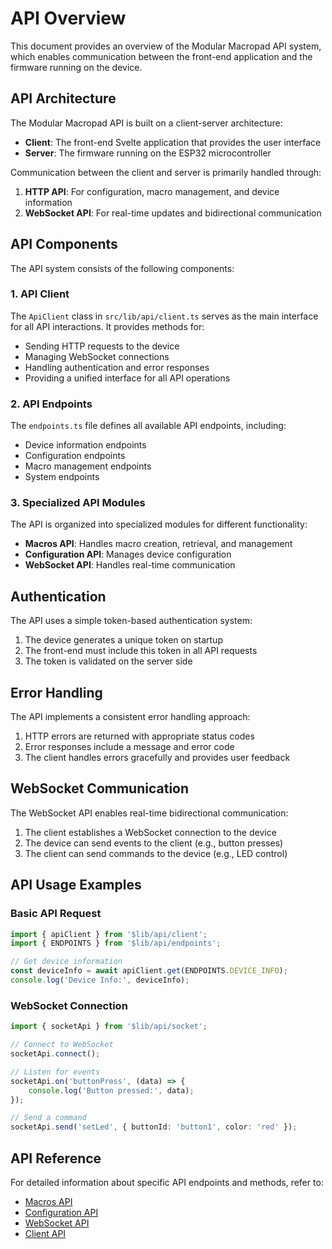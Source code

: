 # API Overview

This document provides an overview of the Modular Macropad API system, which enables communication between the front-end application and the firmware running on the device.

## API Architecture

The Modular Macropad API is built on a client-server architecture:

- **Client**: The front-end Svelte application that provides the user interface
- **Server**: The firmware running on the ESP32 microcontroller

Communication between the client and server is primarily handled through:

1. **HTTP API**: For configuration, macro management, and device information
2. **WebSocket API**: For real-time updates and bidirectional communication

## API Components

The API system consists of the following components:

### 1. API Client

The `ApiClient` class in `src/lib/api/client.ts` serves as the main interface for all API interactions. It provides methods for:

- Sending HTTP requests to the device
- Managing WebSocket connections
- Handling authentication and error responses
- Providing a unified interface for all API operations

### 2. API Endpoints

The `endpoints.ts` file defines all available API endpoints, including:

- Device information endpoints
- Configuration endpoints
- Macro management endpoints
- System endpoints

### 3. Specialized API Modules

The API is organized into specialized modules for different functionality:

- **Macros API**: Handles macro creation, retrieval, and management
- **Configuration API**: Manages device configuration
- **WebSocket API**: Handles real-time communication

## Authentication

The API uses a simple token-based authentication system:

1. The device generates a unique token on startup
2. The front-end must include this token in all API requests
3. The token is validated on the server side

## Error Handling

The API implements a consistent error handling approach:

1. HTTP errors are returned with appropriate status codes
2. Error responses include a message and error code
3. The client handles errors gracefully and provides user feedback

## WebSocket Communication

The WebSocket API enables real-time bidirectional communication:

1. The client establishes a WebSocket connection to the device
2. The device can send events to the client (e.g., button presses)
3. The client can send commands to the device (e.g., LED control)

## API Usage Examples

### Basic API Request

```typescript
import { apiClient } from '$lib/api/client';
import { ENDPOINTS } from '$lib/api/endpoints';

// Get device information
const deviceInfo = await apiClient.get(ENDPOINTS.DEVICE_INFO);
console.log('Device Info:', deviceInfo);
```

### WebSocket Connection

```typescript
import { socketApi } from '$lib/api/socket';

// Connect to WebSocket
socketApi.connect();

// Listen for events
socketApi.on('buttonPress', (data) => {
	console.log('Button pressed:', data);
});

// Send a command
socketApi.send('setLed', { buttonId: 'button1', color: 'red' });
```

## API Reference

For detailed information about specific API endpoints and methods, refer to:

- [Macros API](macros_api.md)
- [Configuration API](configuration_api.md)
- [WebSocket API](websocket_api.md)
- [Client API](client_api.md)
